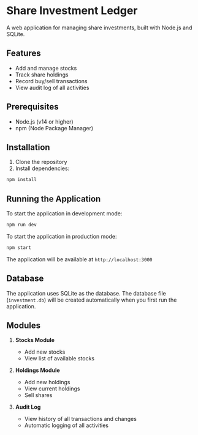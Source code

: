 # Share Investment Ledger

A web application for managing share investments, built with Node.js and SQLite.

## Features

- Add and manage stocks
- Track share holdings
- Record buy/sell transactions
- View audit log of all activities

## Prerequisites

- Node.js (v14 or higher)
- npm (Node Package Manager)

## Installation

1. Clone the repository
2. Install dependencies:
```bash
npm install
```

## Running the Application

To start the application in development mode:
```bash
npm run dev
```

To start the application in production mode:
```bash
npm start
```

The application will be available at `http://localhost:3000`

## Database

The application uses SQLite as the database. The database file (`investment.db`) will be created automatically when you first run the application.

## Modules

1. **Stocks Module**
   - Add new stocks
   - View list of available stocks

2. **Holdings Module**
   - Add new holdings
   - View current holdings
   - Sell shares

3. **Audit Log**
   - View history of all transactions and changes
   - Automatic logging of all activities
